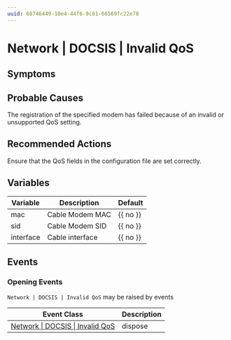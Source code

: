```yaml
---
uuid: 68746449-10e4-44f6-9c81-66569fc22e78
---
```

# Network | DOCSIS | Invalid QoS

## Symptoms

## Probable Causes

The registration of the specified modem has failed because of an invalid or unsupported QoS setting.

## Recommended Actions

Ensure that the QoS fields in the configuration file are set correctly.

## Variables

| Variable  | Description     | Default  |
| --------- | --------------- | -------- |
| mac       | Cable Modem MAC | {{ no }} |
| sid       | Cable Modem SID | {{ no }} |
| interface | Cable interface | {{ no }} |

## Events

### Opening Events
`Network | DOCSIS | Invalid QoS` may be raised by events

| Event Class                                                                                  | Description |
| -------------------------------------------------------------------------------------------- | ----------- |
| [Network \| DOCSIS \| Invalid QoS](../event-classes-reference/network/docsis/invalid-qos.md) | dispose     |
